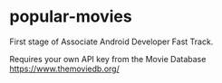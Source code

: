 # popular-movies

First stage of Associate Android Developer Fast Track.

Requires your own API key from the Movie Database https://www.themoviedb.org/
